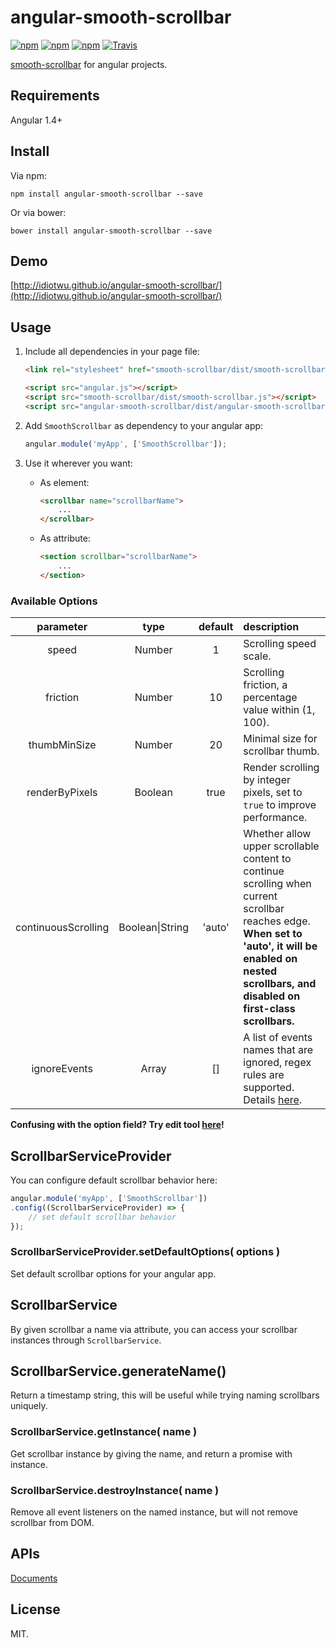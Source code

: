 # angular-smooth-scrollbar

[![npm](https://img.shields.io/npm/v/angular-smooth-scrollbar.svg?style=flat-square)](https://www.npmjs.com/package/angular-smooth-scrollbar)
[![npm](https://img.shields.io/npm/dt/angular-smooth-scrollbar.svg?style=flat-square)](https://www.npmjs.com/package/angular-smooth-scrollbar)
[![npm](https://img.shields.io/npm/l/angular-smooth-scrollbar.svg?style=flat-square)](https://www.npmjs.com/package/angular-smooth-scrollbar)
[![Travis](https://img.shields.io/travis/idiotWu/angular-smooth-scrollbar.svg)](https://travis-ci.org/idiotWu/angular-smooth-scrollbar)

[smooth-scrollbar](https://github.com/idiotWu/smooth-scrollbar) for angular projects.

## Requirements

Angular 1.4+

## Install

Via npm:

```
npm install angular-smooth-scrollbar --save
```

Or via bower:

```
bower install angular-smooth-scrollbar --save
```

## Demo

[http://idiotwu.github.io/angular-smooth-scrollbar/](http://idiotwu.github.io/angular-smooth-scrollbar/)


## Usage

1. Include all dependencies in your page file:

    ```html
    <link rel="stylesheet" href="smooth-scrollbar/dist/smooth-scrollbar.css">

    <script src="angular.js"></script>
    <script src="smooth-scrollbar/dist/smooth-scrollbar.js"></script>
    <script src="angular-smooth-scrollbar/dist/angular-smooth-scrollbar.js"></script>
    ```

2. Add `SmoothScrollbar` as dependency to your angular app:

    ```javascript
    angular.module('myApp', ['SmoothScrollbar']);
    ```

3. Use it wherever you want:

    - As element:

        ```html
        <scrollbar name="scrollbarName">
            ...
        </scrollbar>
        ```

    - As attribute:

        ```html
        <section scrollbar="scrollbarName">
            ...
        </section>
        ```

### Available Options

| parameter | type | default | description |
| :--------: | :--: | :-----: | :---------- |
| speed | Number | 1 | Scrolling speed scale.|
| friction | Number | 10 | Scrolling friction, a percentage value within (1, 100). |
| thumbMinSize | Number | 20 | Minimal size for scrollbar thumb. |
| renderByPixels | Boolean | true | Render scrolling by integer pixels, set to `true` to improve performance. |
| continuousScrolling | Boolean\|String | 'auto' | Whether allow upper scrollable content to continue scrolling when current scrollbar reaches edge. **When set to 'auto', it will be enabled on nested scrollbars, and disabled on first-class scrollbars.** |
| ignoreEvents | Array | [] | A list of events names that are ignored, regex rules are supported. Details [here](https://github.com/idiotWu/smooth-scrollbar/wiki/Options-Field). |

**Confusing with the option field? Try edit tool [here](http://idiotwu.github.io/smooth-scrollbar/)!**

## ScrollbarServiceProvider

You can configure default scrollbar behavior here:

```javascript
angular.module('myApp', ['SmoothScrollbar'])
.config((ScrollbarServiceProvider) => {
    // set default scrollbar behavior
});
```

### ScrollbarServiceProvider.setDefaultOptions( options )

Set default scrollbar options for your angular app.


## ScrollbarService

By given scrollbar a name via attribute, you can access your scrollbar instances through `ScrollbarService`.

## ScrollbarService.generateName()

Return a timestamp string, this will be useful while trying naming scrollbars uniquely.

### ScrollbarService.getInstance( name )

Get scrollbar instance by giving the name, and return a promise with instance.

### ScrollbarService.destroyInstance( name )

Remove all event listeners on the named instance, but will not remove scrollbar from DOM.

## APIs

[Documents](https://github.com/idiotWu/smooth-scrollbar#apis)

## License

MIT.
